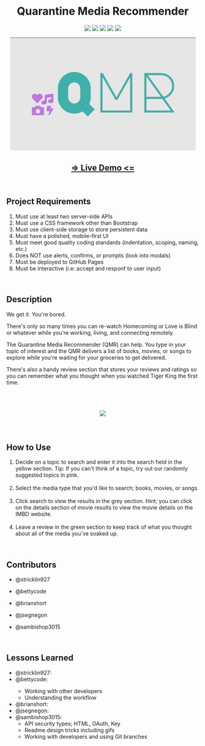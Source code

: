 <h1 align="center">Quarantine Media Recommender</h1>

<p align="center">
    <img src="https://img.shields.io/badge/github%20-%23121011.svg?&style=for-the-badge&logo=github&logoColor=white"/>
    <img src="https://img.shields.io/badge/javascript%20-%23323330.svg?&style=for-the-badge&logo=javascript&logoColor=%23F7DF1E"/>
    <img src="https://img.shields.io/badge/jquery%20-%230769AD.svg?&style=for-the-badge&logo=jquery&logoColor=white"/>
    <img src="https://img.shields.io/badge/html5%20-%23E34F26.svg?&style=for-the-badge&logo=html5&logoColor=white"/>
    <img src="https://img.shields.io/badge/css3%20-%231572B6.svg?&style=for-the-badge&logo=css3&logoColor=white"/>
</p>

<p align="center">
    <img width="485px" src="assets/images/titleImage.jpg">
</p>

<h2 align="center">
    <a href="https://brianrshort.github.io/trilogy-project-one/">=> Live Demo <=</a>
</h2>
<br>

<h2>Project Requirements</h2>
<ol>
    <li>Must use at least two server-side APIs</li>
    <li>Must use a CSS framework other than Bootstrap</li>
    <li>Must use client-side storage to store persistent data</li>
    <li>Must have a polished, mobile-first UI</li>
    <li>Must meet good quality coding standards (indentation, scoping, naming, etc.)</li>
    <li>Does NOT use alerts, confirms, or prompts (look into modals)</li>
    <li>Must be deployed to GitHub Pages</li>
    <li>Must be interactive (i.e: accept and responf to user input)</li>
</ol>
<br>

<h2>Description</h2>
<p>We get it. You're bored.</p>
<p>There's only so many times you can re-watch
Homecoming or Love is Blind or whatever while you're
working, living, and connecting remotely.</p>
<p>The Quarantine Media Recommender (QMR) can help.
You type in your topic of interest and the QMR delivers a
list of books, movies, or songs to explore while you're
waiting for your groceries to get delivered.</p>
<p>There's also a handy review section that stores your
reviews and ratings so you can remember what you
thought when you watched Tiger King the first time.</p>
<br>

<h2 align="center">
    <img width="70%" src="assets/images/QMR Demo.gif">
</h2>
<br>

<h2>How to Use</h2>
<ol>
    <li>Decide on a topic to search and enter it into the search field in the yellow section. Tip: If you can't think of a topic, try out our randomly suggested topics in pink.</li>
    <br>
    <li>Select the media type that you'd like to search; books, movies, or songs.</li>
    <br>
    <li>Click search to view the results in the grey section. Hint; you can click on the details section of movie results to view the movie details on the IMBD website.</li>
    <br>
    <li>Leave a review in the green section to keep track of what you thought about all of the media you've soaked up.</li>
</ol>
<br>

<h2>Contributors</h2>
<ul>
    <li>
        <p>@stricklin927</p>
    </li>
    <li>
        <p>@bettycode</p>
    </li>
    <li>
        <p>@brianshort</p>
    </li>
    <li>
        <p>@jsegnegon</p>
    </li>
    <li>
        <p>@sambishop3015</p>
    </li>
</ul>
<br>

<h2>Lessons Learned</h2>
<ul>
    <li>@stricklin927:</li>
    <li>@bettycode:</li>
        <ul>
            <li>Working with other developers</li>
            <li>Understanding the workflow</li>
        </ul>
    <li>@brianshort:</li>
    <li>@jsegnegon:</li>
    <li>@sambishop3015:
        <ul>
            <li>API security types; HTML, OAuth, Key</li>
            <li>Readme design tricks including gifs</li>
            <li>Working with developers and using Git branches</li>
        </ul>
    </li>
</ul>
